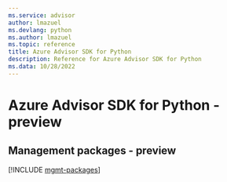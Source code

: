 ```yaml
---
ms.service: advisor
author: lmazuel
ms.devlang: python
ms.author: lmazuel
ms.topic: reference
title: Azure Advisor SDK for Python
description: Reference for Azure Advisor SDK for Python
ms.data: 10/28/2022
---
```

# Azure Advisor SDK for Python - preview

## Management packages - preview
[!INCLUDE [mgmt-packages](advisor-mgmt-index.md)]